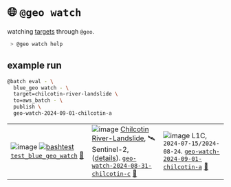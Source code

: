# 🌐 `@geo watch`

watching [targets](./targets.yaml) through `@geo`.

```bash
 > @geo watch help
```

## example run

```bash
@batch eval - \
  blue_geo watch - \
  target=chilcotin-river-landslide \
  to=aws_batch - \
  publish \
  geo-watch-2024-09-01-chilcotin-a
```

|   |   |   |
| --- | --- | --- |
| ![image](https://kamangir-public.s3.ca-central-1.amazonaws.com/test_blue_geo_watch/test_blue_geo_watch.gif?raw=true&random=PLSz5pwwKwXFzT6L) [![bashtest](https://github.com/kamangir/blue-geo/actions/workflows/bashtest.yml/badge.svg)](https://github.com/kamangir/blue-geo/actions/workflows/bashtest.yml) [`test_blue_geo_watch`](https://kamangir-public.s3.ca-central-1.amazonaws.com/test_blue_geo_watch.tar.gz) [🔗](https://kamangir-public.s3.ca-central-1.amazonaws.com/test_blue_geo_watch/test_blue_geo_watch.gif) | ![image](https://kamangir-public.s3.ca-central-1.amazonaws.com/geo-watch-2024-08-31-chilcotin-c/geo-watch-2024-08-31-chilcotin-c.gif?raw=true&random=Nf77jWntzLG6NoTq) [Chilcotin River-Landslide](./targets/chilcotin-river-landslide.md), 🛰️ Sentinel-2, ([details](https://arash-kamangir.medium.com/%EF%B8%8F-conversations-with-ai-199-11f9b5497ef0)). [`geo-watch-2024-08-31-chilcotin-c`](https://kamangir-public.s3.ca-central-1.amazonaws.com/geo-watch-2024-08-31-chilcotin-c.tar.gz) [🔗](https://kamangir-public.s3.ca-central-1.amazonaws.com/geo-watch-2024-08-31-chilcotin-c/geo-watch-2024-08-31-chilcotin-c.gif) | ![image](https://kamangir-public.s3.ca-central-1.amazonaws.com/geo-watch-2024-09-01-chilcotin-a/geo-watch-2024-09-01-chilcotin-a.gif?raw=true&random=ZWh5oKYMV1XqNsBl) L1C, `2024-07-15/2024-08-24`. [`geo-watch-2024-09-01-chilcotin-a`](https://kamangir-public.s3.ca-central-1.amazonaws.com/geo-watch-2024-09-01-chilcotin-a.tar.gz) [🔗](https://kamangir-public.s3.ca-central-1.amazonaws.com/geo-watch-2024-09-01-chilcotin-a/geo-watch-2024-09-01-chilcotin-a.gif) |
